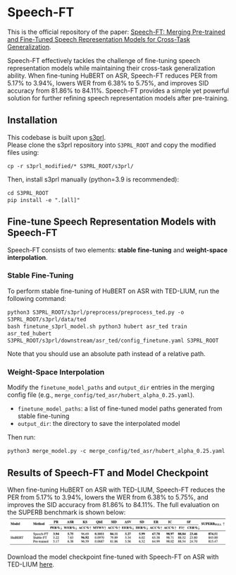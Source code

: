 # Speech-FT
This is the official repository of the paper:
[Speech-FT: Merging Pre-trained and Fine-Tuned Speech Representation Models for Cross-Task Generalization](https://arxiv.org/abs/2502.12672). 

Speech-FT effectively tackles the challenge of fine-tuning speech representation models while maintaining their cross-task generalization ability. When fine-tuning HuBERT on ASR, Speech-FT reduces PER from 5.17% to 3.94%, lowers WER from 6.38% to 5.75%, and improves SID accuracy from 81.86% to 84.11%. Speech-FT provides a simple yet powerful solution for further refining speech representation models after pre-training.

## Installation
This codebase is built upon [s3prl](https://github.com/s3prl/s3prl/tree/main).  
Please clone the s3prl repository into `S3PRL_ROOT` and copy the modified files using:
```
cp -r s3prl_modified/* S3PRL_ROOT/s3prl/
```
Then, install s3prl manually (python=3.9 is recommended):
```
cd S3PRL_ROOT
pip install -e ".[all]"
```
## Fine-tune Speech Representation Models with Speech-FT
Speech-FT consists of two elements: **stable fine-tuning** and **weight-space interpolation**.

### Stable Fine-Tuning 
To perform stable fine-tuning of HuBERT on ASR with TED-LIUM, run the following command: 
```
python3 S3PRL_ROOT/s3prl/preprocess/preprocess_ted.py -o S3PRL_ROOT/s3prl/data/ted
bash finetune_s3prl_model.sh python3 hubert asr_ted train asr_ted_hubert S3PRL_ROOT/s3prl/downstream/asr_ted/config_finetune.yaml S3PRL_ROOT
```
Note that you should use an absolute path instead of a relative path.

### Weight-Space Interpolation
Modify the `finetune_model_paths` and `output_dir` entries in the merging config file (e.g., `merge_config/ted_asr/hubert_alpha_0.25.yaml`).  
- `finetune_model_paths`: a list of fine-tuned model paths generated from stable fine-tuning  
- `output_dir`: the directory to save the interpolated model

Then run:
```
python3 merge_model.py -c merge_config/ted_asr/hubert_alpha_0.25.yaml
```

## Results of Speech-FT and Model Checkpoint

When fine-tuning HuBERT on ASR with TED-LIUM, Speech-FT reduces the PER from 5.17% to 3.94%, lowers the WER from 6.38% to 5.75%, and improves the SID accuracy from 81.86% to 84.11%. The full evaluation on the SUPERB benchmark is shown below:  
![Performance of HuBERT fine-tuning with Speech-FT on SUPERB](asset/hubert-superb.png)

Download the model checkpoint fine-tuned with Speech-FT on ASR with TED-LIUM [here](https://drive.google.com/file/d/13yiv5-6SY4dIMarCidJ0FKBPcID1iKG_/view?usp=sharing).
